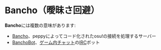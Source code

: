 # Bancho（曖昧さ回避）

**Bancho**には複数の意味があります:

- [Bancho](/wiki/Bancho_(server))、peppyによってコード化されたosu!の接続を処理するサーバー
- [BanchoBot](/wiki/BanchoBot)、[ゲーム内チャット](/wiki/Chat_Console)の[IRC](/wiki/Internet_Relay_Chat)ボット
